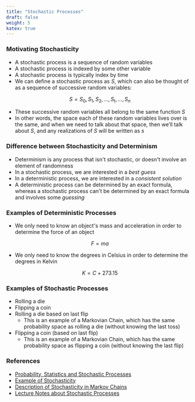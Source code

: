 ```yaml
---
title: "Stochastic Processes"
draft: false
weight: 5
katex: true
---
```


### Motivating Stochasticity
- A stochastic process is a sequence of random variables
- A stochastic process is indexed by some other variable
- A stochastic process is typically index by time
- We can define a stochastic process as $S$, which can also be thought of as a sequence of successive random variables:

$$
S = S_{0}, S_{1}, S_{2}, ..., S_{t}, ..., S_{n}
$$

- These successive random variables all belong to the same function $S$
- In other words, the space each of these random variables lives over is the same, and when we need to talk about that space, then we’ll talk about $S$, and any realizations of $S$ will be written as $s$

### Difference between Stochasticity and Determinism
- Determinism is any process that isn't stochastic, or doesn't involve an element of randomness
- In a stochastic process, we are interested in a *best guess*
- In a deterministic process, we are interested in a *consistent solution*
- A deterministic process can be determined by an exact formula, whereas a stochastic process can't be determined by an exact formula and involves some *guessing*

### Examples of Deterministic Processes
- We only need to know an object's mass and acceleration in order to determine the force of an object

$$
F = ma
$$

- We only need to know the degrees in Celsius in order to determine the degrees in Kelvin

$$
K = C + 273.15
$$

### Examples of Stochastic Processes
- Rolling a die
- Flipping a coin
- Rolling a die based on last flip
	- This is an example of a Markovian Chain, which has the same probability space as rolling a die (without knowing the last toss)
- Flipping a coin (based on last flip)
	- This is an example of a Markovian Chain, which has the same probability space as flipping a coin (without knowing the last flip)

### References
- [Probability, Statistics and Stochastic Processes](http://bactra.org/prob-notes/srl.pdf)
- [Example of Stochasticity](https://www.quora.com/Is-dice-rolling-a-deterministic-or-stochastic-process)
- [Description of Stochasticity in Markov Chains](http://axon.cs.byu.edu/Dan/252/misc/252-Markov_chains.pdf)
- [Lecture Notes about Stochastic Processes](https://web.ma.utexas.edu/users/gordanz/notes/introduction_to_stochastic_processes.pdf)
